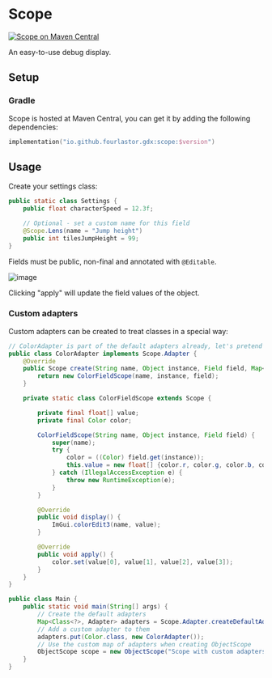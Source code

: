 # Scope

[![Scope on Maven Central](https://img.shields.io/maven-central/v/io.github.fourlastor.gdx/scope?label=scope)](https://search.maven.org/artifact/io.github.fourlastor.gdx/scope)

An easy-to-use debug display.

## Setup

### Gradle

Scope is hosted at Maven Central, you can get it by adding the following dependencies:

```kts
implementation("io.github.fourlastor.gdx:scope:$version")
```

## Usage

Create your settings class:

```java
public static class Settings {
    public float characterSpeed = 12.3f;

    // Optional - set a custom name for this field
    @Scope.Lens(name = "Jump height")
    public int tilesJumpHeight = 99;
}
```

Fields must be public, non-final and annotated with `@Editable`.

![image](https://github.com/fourlastor-alexandria/scope-gdx/assets/1263058/9d90766e-5227-4ab5-859d-764e71fa02c8)

Clicking "apply" will update the field values of the object.

### Custom adapters

Custom adapters can be created to treat classes in a special way:

```java
// ColorAdapter is part of the default adapters already, let's pretend it wasn't
public class ColorAdapter implements Scope.Adapter {
    @Override
    public Scope create(String name, Object instance, Field field, Map<Class<?>, Scope.Adapter> adapters) {
        return new ColorFieldScope(name, instance, field);
    }

    private static class ColorFieldScope extends Scope {

        private final float[] value;
        private final Color color;

        ColorFieldScope(String name, Object instance, Field field) {
            super(name);
            try {
                color = ((Color) field.get(instance));
                this.value = new float[] {color.r, color.g, color.b, color.a};
            } catch (IllegalAccessException e) {
                throw new RuntimeException(e);
            }
        }

        @Override
        public void display() {
            ImGui.colorEdit3(name, value);
        }

        @Override
        public void apply() {
            color.set(value[0], value[1], value[2], value[3]);
        }
    }
}

public class Main {
    public static void main(String[] args) {
        // Create the default adapters
        Map<Class<?>, Adapter> adapters = Scope.Adapter.createDefaultAdapters();
        // Add a custom adapter to them
        adapters.put(Color.class, new ColorAdapter());
        // Use the custom map of adapters when creating ObjectScope
        ObjectScope scope = new ObjectScope("Scope with custom adapters", settings, adapters);
    }
}
```
